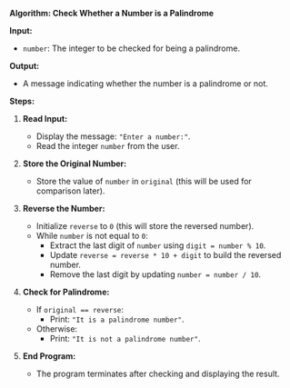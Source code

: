 **Algorithm: Check Whether a Number is a Palindrome**

**Input:**
- `number`: The integer to be checked for being a palindrome.

**Output:**
- A message indicating whether the number is a palindrome or not.

**Steps:**

1. **Read Input:**
   - Display the message: `"Enter a number:"`.
   - Read the integer `number` from the user.

2. **Store the Original Number:**
   - Store the value of `number` in `original` (this will be used for comparison later).

3. **Reverse the Number:**
   - Initialize `reverse` to `0` (this will store the reversed number).
   - While `number` is not equal to `0`:
     - Extract the last digit of `number` using `digit = number % 10`.
     - Update `reverse = reverse * 10 + digit` to build the reversed number.
     - Remove the last digit by updating `number = number / 10`.

4. **Check for Palindrome:**
   - If `original == reverse`:
     - Print: `"It is a palindrome number"`.
   - Otherwise:
     - Print: `"It is not a palindrome number"`.

5. **End Program:**
   - The program terminates after checking and displaying the result.
